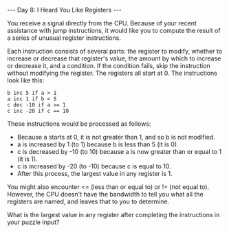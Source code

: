 --- Day 8: I Heard You Like Registers ---

You receive a signal directly from the CPU. Because of your recent assistance with jump instructions, it would like you to compute the result of a series of unusual register instructions.

Each instruction consists of several parts: the register to modify, whether to increase or decrease that register's value, the amount by which to increase or decrease it, and a condition. If the condition fails, skip the instruction without modifying the register. The registers all start at 0. The instructions look like this:

```
b inc 5 if a > 1
a inc 1 if b < 5
c dec -10 if a >= 1
c inc -20 if c == 10
```

These instructions would be processed as follows:
 * Because a starts at 0, it is not greater than 1, and so b is not modified.
 * a is increased by 1 (to 1) because b is less than 5 (it is 0).
 * c is decreased by -10 (to 10) because a is now greater than or equal to 1 (it is 1).
 * c is increased by -20 (to -10) because c is equal to 10.
 * After this process, the largest value in any register is 1.

You might also encounter <= (less than or equal to) or != (not equal to). However, the CPU doesn't have the bandwidth to tell you what all the registers are named, and leaves that to you to determine.

What is the largest value in any register after completing the instructions in your puzzle input?